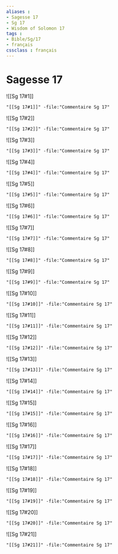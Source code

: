 ```yaml
---
aliases : 
- Sagesse 17
- Sg 17
- Wisdom of Solomon 17
tags : 
- Bible/Sg/17
- français
cssclass : français
---
```


# Sagesse 17

![[Sg 17#1]]

```query
"[[Sg 17#1]]" -file:"Commentaire Sg 17"
```

![[Sg 17#2]]

```query
"[[Sg 17#2]]" -file:"Commentaire Sg 17"
```

![[Sg 17#3]]

```query
"[[Sg 17#3]]" -file:"Commentaire Sg 17"
```

![[Sg 17#4]]

```query
"[[Sg 17#4]]" -file:"Commentaire Sg 17"
```

![[Sg 17#5]]

```query
"[[Sg 17#5]]" -file:"Commentaire Sg 17"
```

![[Sg 17#6]]

```query
"[[Sg 17#6]]" -file:"Commentaire Sg 17"
```

![[Sg 17#7]]

```query
"[[Sg 17#7]]" -file:"Commentaire Sg 17"
```

![[Sg 17#8]]

```query
"[[Sg 17#8]]" -file:"Commentaire Sg 17"
```

![[Sg 17#9]]

```query
"[[Sg 17#9]]" -file:"Commentaire Sg 17"
```

![[Sg 17#10]]

```query
"[[Sg 17#10]]" -file:"Commentaire Sg 17"
```

![[Sg 17#11]]

```query
"[[Sg 17#11]]" -file:"Commentaire Sg 17"
```

![[Sg 17#12]]

```query
"[[Sg 17#12]]" -file:"Commentaire Sg 17"
```

![[Sg 17#13]]

```query
"[[Sg 17#13]]" -file:"Commentaire Sg 17"
```

![[Sg 17#14]]

```query
"[[Sg 17#14]]" -file:"Commentaire Sg 17"
```

![[Sg 17#15]]

```query
"[[Sg 17#15]]" -file:"Commentaire Sg 17"
```

![[Sg 17#16]]

```query
"[[Sg 17#16]]" -file:"Commentaire Sg 17"
```

![[Sg 17#17]]

```query
"[[Sg 17#17]]" -file:"Commentaire Sg 17"
```

![[Sg 17#18]]

```query
"[[Sg 17#18]]" -file:"Commentaire Sg 17"
```

![[Sg 17#19]]

```query
"[[Sg 17#19]]" -file:"Commentaire Sg 17"
```

![[Sg 17#20]]

```query
"[[Sg 17#20]]" -file:"Commentaire Sg 17"
```

![[Sg 17#21]]

```query
"[[Sg 17#21]]" -file:"Commentaire Sg 17"
```

